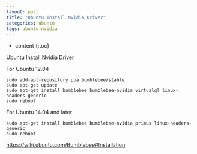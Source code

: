 ```yaml
---
layout: post
title: "Ubuntu Install Nvidia Driver"
categories: ubuntu
tags: ubuntu-nvidia
---
```


* content
{:toc}

	
Ubuntu Install Nvidia Driver

For Ubuntu 12.04

	sudo add-apt-repository ppa:bumblebee/stable
	sudo apt-get update
	sudo apt-get install bumblebee bumblebee-nvidia virtualgl linux-headers-generic
	sudo reboot

For Ubuntu 14.04 and later

	sudo apt-get install bumblebee bumblebee-nvidia primus linux-headers-generic
	sudo reboot

https://wiki.ubuntu.com/Bumblebee#Installation

